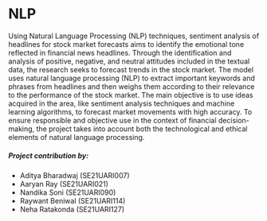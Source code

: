 # NLP

 Using Natural Language Processing (NLP) techniques, sentiment analysis of headlines for stock market forecasts aims to identify the emotional tone reflected in financial news headlines. Through the identification and analysis of positive, negative, and neutral attitudes included in the textual data, the research seeks to forecast trends in the stock market. The model uses natural language processing (NLP) to extract important keywords and phrases from headlines and then weighs them according to their relevance to the performance of the stock market. The main objective is to use ideas acquired in the area, like sentiment analysis techniques and machine learning algorithms, to forecast market movements with high accuracy. To ensure responsible and objective use in the context of financial decision-making, the project takes into account both the technological and ethical elements of natural language processing.



##### Project contribution by:
 * Aditya Bharadwaj (SE21UARI007)
 * Aaryan Ray (SE21UARI021)
 * Nandika Soni (SE21UARI090)
 * Raywant Beniwal (SE21UARI114)
 * Neha Ratakonda (SE21UARI127)
